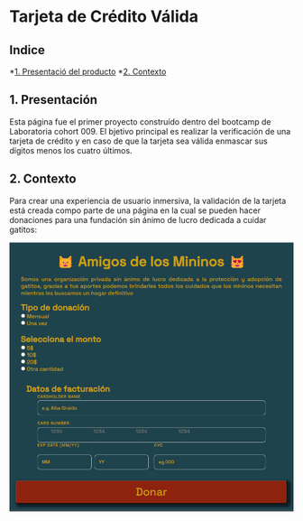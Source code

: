 # Tarjeta de Crédito Válida

## Indice

\*[1. Presentació del producto](#1-presentacion) \*[2. Contexto](#1-contexto)

## 1. Presentación

Esta página fue el primer proyecto construído dentro del bootcamp de Laboratoria cohort 009. El bjetivo principal es realizar la verificación de una tarjeta de crédito y en caso de que la tarjeta sea válida enmascar sus dígitos menos los cuatro últimos.

## 2. Contexto

Para crear una experiencia de usuario inmersiva, la validación de la tarjeta está creada compo parte de una página en la cual se pueden hacer donaciones para una fundación sin ánimo de lucro dedicada a cuidar gatitos:

![Alt text](interfaz-ppl.png)
